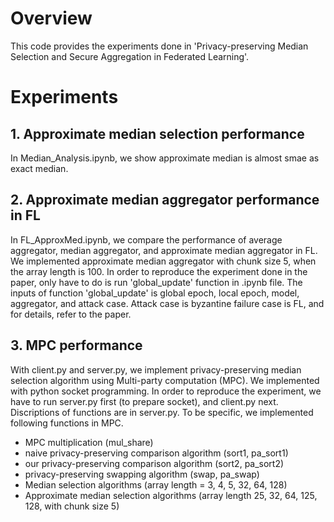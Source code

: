 # Overview
This code provides the experiments done in 'Privacy-preserving Median Selection and Secure Aggregation in Federated Learning'.

# Experiments
## 1. Approximate median selection performance
In Median_Analysis.ipynb, we show approximate median is almost smae as exact median.
## 2. Approximate median aggregator performance in FL
In FL_ApproxMed.ipynb, we compare the performance of average aggregator, median aggregator, and approximate median aggregator in FL.
We implemented approximate median aggregator with chunk size 5, when the array length is 100.
In order to reproduce the experiment done in the paper, only have to do is run 'global_update' function in .ipynb file.
The inputs of function 'global_update' is global epoch, local epoch, model, aggregator, and attack case.
Attack case is byzantine failure case is FL, and for details, refer to the paper.
## 3. MPC performance
With client.py and server.py, we implement privacy-preserving median selection algorithm using Multi-party computation (MPC).
We implemented with python socket programming.
In order to reproduce the experiment, we have to run server.py first (to prepare socket), and client.py next.
Discriptions of functions are in server.py.
To be specific, we implemented following functions in MPC.
- MPC multiplication (mul_share)
- naive privacy-preserving comparison algorithm (sort1, pa_sort1)
- our privacy-preserving comparison algorithm (sort2, pa_sort2)
- privacy-preserving swapping algorithm (swap, pa_swap)
- Median selection algorithms (array length = 3, 4, 5, 32, 64, 128)
- Approximate median selection algorithms (array length 25, 32, 64, 125, 128, with chunk size 5)
